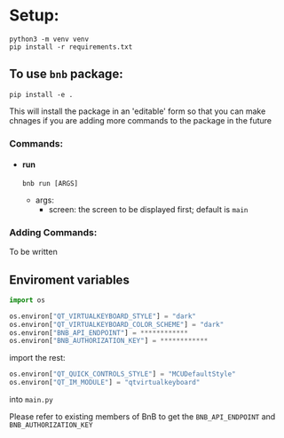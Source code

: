 # Setup:

```shell
python3 -m venv venv
pip install -r requirements.txt
```

## To use `bnb` package:

```shell
pip install -e .
```

This will install the package in an 'editable' form so that you can make chnages if you are adding more commands to the package in the future

### Commands:

- #### run ####
    ```shell 
    bnb run [ARGS]
    ```  
    - args:
        - screen: the screen to be displayed first; default is `main`
### Adding Commands:

To be written

## Enviroment variables

```python
import os

os.environ["QT_VIRTUALKEYBOARD_STYLE"] = "dark"
os.environ["QT_VIRTUALKEYBOARD_COLOR_SCHEME"] = "dark"
os.environ["BNB_API_ENDPOINT"] = ************
os.environ["BNB_AUTHORIZATION_KEY"] = ************
```
import the rest:

```python 
os.environ["QT_QUICK_CONTROLS_STYLE"] = "MCUDefaultStyle"
os.environ["QT_IM_MODULE"] = "qtvirtualkeyboard"
```
into `main.py`

Please refer to existing members of BnB to get the `BNB_API_ENDPOINT` and `BNB_AUTHORIZATION_KEY`



